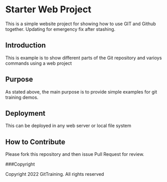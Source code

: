 # Starter Web Project

This is a simple website project for showing how to use GIT and Github together.
Updating for emergency fix after stashing.

## Introduction

This is example is to show different parts of the Git repository and varioys commands using a web project

## Purpose

As stated above, the main purpose is to provide simple examples for git training demos.

## Deployment

This can be deployed in any web server or local file system

## How to Contribute

Please fork this repository and then issue Pull Request for review.

###Copyright

Copyright 2022 GitTraining. All rights reserved
